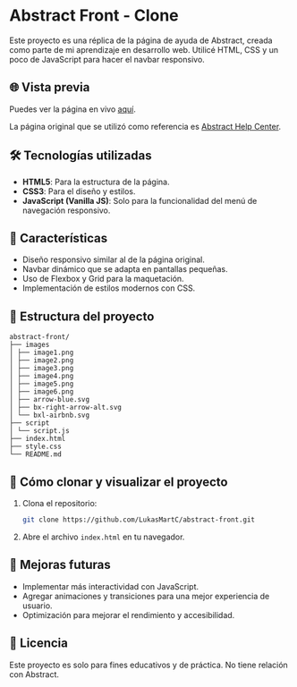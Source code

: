 # Abstract Front - Clone

Este proyecto es una réplica de la página de ayuda de Abstract, creada como parte de mi aprendizaje en desarrollo web. Utilicé HTML, CSS y un poco de JavaScript para hacer el navbar responsivo.

## 🌐 Vista previa

Puedes ver la página en vivo [aquí](https://lukasmartc.github.io/abstract-front/).

La página original que se utilizó como referencia es [Abstract Help Center](https://help.abstract.com/hc/en-us).

## 🛠 Tecnologías utilizadas

- **HTML5**: Para la estructura de la página.
- **CSS3**: Para el diseño y estilos.
- **JavaScript (Vanilla JS)**: Solo para la funcionalidad del menú de navegación responsivo.

## 📌 Características

- Diseño responsivo similar al de la página original.
- Navbar dinámico que se adapta en pantallas pequeñas.
- Uso de Flexbox y Grid para la maquetación.
- Implementación de estilos modernos con CSS.

## 📂 Estructura del proyecto

```
abstract-front/
├── images
│ ├── image1.png
│ ├── image2.png
│ ├── image3.png
│ ├── image4.png
│ ├── image5.png
│ ├── image6.png
│ ├── arrow-blue.svg
│ ├── bx-right-arrow-alt.svg
│ └── bxl-airbnb.svg
├── script
│ └── script.js
├── index.html
├── style.css
└── README.md
```

## 🚀 Cómo clonar y visualizar el proyecto

1. Clona el repositorio:
   ```bash
   git clone https://github.com/LukasMartC/abstract-front.git
   ```
2. Abre el archivo `index.html` en tu navegador.

## 📌 Mejoras futuras

- Implementar más interactividad con JavaScript.
- Agregar animaciones y transiciones para una mejor experiencia de usuario.
- Optimización para mejorar el rendimiento y accesibilidad.

## 📜 Licencia

Este proyecto es solo para fines educativos y de práctica. No tiene relación con Abstract.
